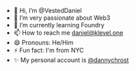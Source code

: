 - 👋 Hi, I’m @VestedDaniel
- 👀 I’m very passionate about Web3
- 🌱 I’m currently learning Foundry
- 📫 How to reach me daniel@klevel.one
- 😄 Pronouns: He/Him
- ⚡ Fun fact: I'm from NYC
- ✨ My personal account is [@dannychrost](https://github.com/dannychrost)

<!---
VestedDaniel/VestedDaniel is a ✨ special ✨ repository because its `README.md` (this file) appears on your GitHub profile.
You can click the Preview link to take a look at your changes.
--->
